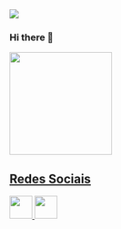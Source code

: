<div>
<img src="https://user-images.githubusercontent.com/84393232/118855575-45363c00-b8ac-11eb-9ce8-8f5184b8801f.png" >
</div>
  
### Hi there 👋


<div>
  <a href="https://github.com/we-get-dev" >
   <img height="180em" src="https://github-readme-stats.vercel.app/api?username=we-get-dev&theme=default&show_icons=true"/> 
   <!--<img height="180em" src="https://github-readme-stats.vercel.app/api/top-langs/?username=we-get-dev&layout=compact&langs_count=16&theme=default"/>-->
 </div>   
  
##
  
<div>
  <h2>Redes Sociais</h2>
    <a href="https://www.youtube.com/channel/UCKPf4xBX5e2mFlWwoQgUOsg" target="_blank">
      <img src="https://github.com/savioandre/Midia_Kit_Web/blob/main/Kit%20de%20M%C3%ADdia%20Web/Youtube/Youtube_Logo.png?raw=true" height=40px>
    </a>  
    <a href = "mailto: wedevget@gmail.com">
      <img src="https://github.com/savioandre/Midia_Kit_Web/blob/main/Kit%20de%20M%C3%ADdia%20Web/Gmail/Gmail_Logo.png?raw=true" height=40px>
    </a>
</div> 
  

